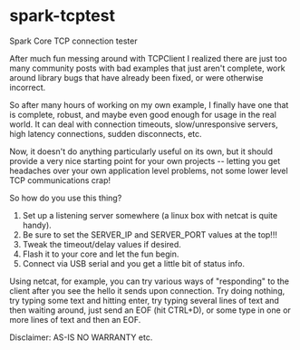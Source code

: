 spark-tcptest
=============

Spark Core TCP connection tester

After much fun messing around with TCPClient I realized there are just too many community posts with bad examples that just aren't complete, work around library bugs that have already been fixed, or were otherwise incorrect.

So after many hours of working on my own example, I finally have one that is complete, robust, and maybe even good enough for usage in the real world.  It can deal with connection timeouts, slow/unresponsive servers, high latency connections, sudden disconnects, etc.

Now, it doesn't do anything particularly useful on its own, but it should provide a very nice starting point for your own projects -- letting you get headaches over your own application level problems, not some lower level TCP communications crap!

So how do you use this thing?

1. Set up a listening server somewhere (a linux box with netcat is quite handy).
2. Be sure to set the SERVER_IP and SERVER_PORT values at the top!!!
3. Tweak the timeout/delay values if desired.
4. Flash it to your core and let the fun begin.
5. Connect via USB serial and you get a little bit of status info.

Using netcat, for example, you can try various ways of "responding" to the client after you see the hello it sends upon connection.  Try doing nothing, try typing some text and hitting enter, try typing several lines of text and then waiting around, just send an EOF (hit CTRL+D), or some type in one or more lines of text and then an EOF.

Disclaimer:
AS-IS
NO WARRANTY
etc.
